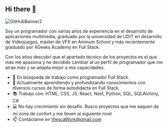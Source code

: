 ## Hi there 👋
![GitHubBanner2](https://github.com/user-attachments/assets/a47d0e9d-635c-4a27-b677-5df4bc277ddf)

Soy un programador con varios años de experiencia en el desarrollo de aplicaciones multimedia, graduado por la universidad de UDIT en desarrollo de Videojuegos, máster de VFX en Animum School y más recientemente graduado por 4Geeks Academy en Full Stack.

Con los años descubrí que el apartado técnico de los proyectos es el que más me apasiona y he decidido cambiar al un perfil de programador que me atrae más y se adapta mejor a mis capacidades.
- 🔭 En búsqueda de trabajo como programador Full Stack.
- 🌱 Actualmente aprendiendo y profundizando conocimientos con diversos cursos de forma autodidacta en Full Stack.
- 📚 Trabajo con: HTML, CSS, JS, React, Next, Python, SQL, SQLAlchmy, C#
- 💻 No hay crecimiento sin desafío. Busco proyectos que me saquen de mi zona de confort y me lleven al siguiente nivel
- 📫 Contáctame en ViescaWork@gmail.com 

<!--
**ViesK/ViesK** is a ✨ _special_ ✨ repository because its `README.md` (this file) appears on your GitHub profile.
Soy un programador con varios años de experiencia en el desarrollo de aplicaciones multimedia, graduado por la universidad de UDIT  en desarrollo de Videojuegos, master en VFX en Animum School y recientemente graduado por 4Geeks Academy en Full Stack Developer.
Con los años descubrí que el apartado técnico de los proyectos es el que más me apasiona y he decidico cambiar al un perfil de programador que me atrae mas y se adapta mejor a mis capacidades.

- 🔭 I’m currently working on ...
- 🌱 I’m currently learning ...
- 👯 I’m looking to collaborate on ...
- 🤔 I’m looking for help with ...
- 💬 Ask me about ...
- 📫 Contáctame en Viesca010@gmail.com
- ⚡ Fun fact: ...
-->
